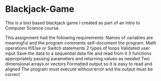 # Blackjack-Game
This is a text based blackjack game I created as part of an Intro to Computer Science course. 

This assignment had the following requirements:
Names of variables are meaningful and the program comments self-document the program.
Math operations
If/Else or Switch statements
2 types of loops
Validated user input
Save the data to a sequential data file and read from it
3 functions appropriately passing parameters and returning values as needed
Two dimensional arrays or vectors
Formatted output so it is easy to read and aligned
The program must execute without error and the output must be correct
